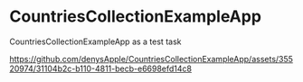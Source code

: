 # CountriesCollectionExampleApp
CountriesCollectionExampleApp as a test task


https://github.com/denysApple/CountriesCollectionExampleApp/assets/35520974/31104b2c-b110-4811-becb-e6698efd14c8

